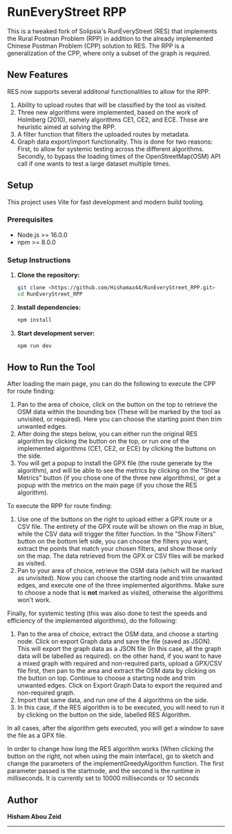 # RunEveryStreet RPP

This is a tweaked fork of Solipsia's RunEveryStreet (RES) that implements the Rural Postman Problem (RPP) in addition to the already implemented Chinese Postman Problem (CPP) solution to RES. The RPP is a generalization of the CPP, where only a subset of the graph is required.

## New Features

RES now supports several additonal functionalities to allow for the RPP.

1. Ability to upload routes that will be classified by the tool as visited.
2. Three new algorithms were implemented, based on the work of Holmberg (2010), namely algorithms CE1, CE2, and ECE. Those are heuristic aimed at solving the RPP.
3. A filter function that filters the uploaded routes by metadata.
4. Graph data export/import functionality. This is done for two reasons: First, to allow for systemic testing across the different algorithms. Secondly, to bypass the loading times of the OpenStreetMap(OSM) API call if one wants to test a large dataset multiple times.

## Setup

This project uses Vite for fast development and modern build tooling.

### Prerequisites

- Node.js >= 16.0.0
- npm >= 8.0.0

### Setup Instructions

1. **Clone the repository:**

   ```bash
   git clone <https://github.com/Hishamaz44/RunEveryStreet_RPP.git>
   cd RunEveryStreet_RPP

   ```

2. **Install dependencies:**

   ```bash
   npm install

   ```

3. **Start development server:**

   ```bash
   npm run dev

   ```

## How to Run the Tool

After loading the main page, you can do the following to execute the CPP for route finding:

1. Pan to the area of choice, click on the button on the top to retrieve the OSM data within the bounding box (These will be marked by the tool as unvisited, or required). Here you can choose the starting point then trim unwanted edges.
2. After doing the steps below, you can either run the original RES algorithm by clicking the button on the top, or run one of the implemented algorithms (CE1, CE2, or ECE) by clicking the buttons on the side.
3. You will get a popup to install the GPX file (the route generate by the algorithm), and will be able to see the metrics by clicking on the "Show Metrics" button (if you chose one of the three new algorithms), or get a popup with the metrics on the main page (if you chose the RES algorithm).

To execute the RPP for route finding:

1. Use one of the buttons on the right to upload either a GPX route or a CSV file. The entirety of the GPX route will be shown on the map in blue, while the CSV data will trigger the filter function. In the "Show Filters" button on the bottom left side, you can choose the filters you want, extract the points that match your chosen filters, and show those only on the map. The data retrieved from the GPX or CSV files will be marked as visited.
2. Pan to your area of choice, retrieve the OSM data (which will be marked as unvisited). Now you can choose the starting node and trim unwanted edges, and execute one of the three implemented algorithms. Make sure to choose a node that is **not** marked as visited, otherwise the algorithms won't work.

Finally, for systemic testing (this was also done to test the speeds and efficiency of the implemented algorithms), do the following:

1. Pan to the area of choice, extract the OSM data, and choose a starting node. Click on export Graph data and save the file (saved as JSON). This will export the graph data as a JSON file (In this case, all the graph data will be labelled as required). on the other hand, if you want to have a mixed graph with required and non-required parts, upload a GPX/CSV file first, then pan to the area and extract the OSM data by clicking on the button on top. Continue to choose a starting node and trim unwanted edges. Click on Export Graph Data to export the required and non-required graph.
2. Import that same data, and run one of the 4 algorithms on the side.
3. In this case, if the RES algorithm is to be executed, you will need to run it by clicking on the button on the side, labelled RES Algorithm.

In all cases, after the algorithm gets executed, you will get a window to save the file as a GPX file.

In order to change how long the RES algorithm works (When clicking the button on the right, not when using the main interface), go to sketch and change the parameters of the implementGreedyAlgorithm function. The first parameter passed is the startnode, and the second is the runtime in milliseconds. It is currently set to 10000 milliseconds or 10 seconds

## Author

**Hisham Abou Zeid**

---

